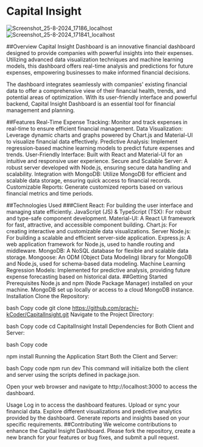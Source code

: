 # Capital Insight
![Screenshot_25-8-2024_17186_localhost](https://github.com/user-attachments/assets/9f650cd6-7882-4415-a78c-6f7d498b135c)
![Screenshot_25-8-2024_171841_localhost](https://github.com/user-attachments/assets/44986f1c-5e32-415b-9bec-93d66c56c43e)

##Overview
Capital Insight Dashboard is an innovative financial dashboard designed to provide companies with powerful insights into their expenses. Utilizing advanced data visualization techniques and machine learning models, this dashboard offers real-time analysis and predictions for future expenses, empowering businesses to make informed financial decisions.

The dashboard integrates seamlessly with companies' existing financial data to offer a comprehensive view of their financial health, trends, and potential areas of optimization. With its user-friendly interface and powerful backend, Capital Insight Dashboard is an essential tool for financial management and planning.

##Features
Real-Time Expense Tracking: Monitor and track expenses in real-time to ensure efficient financial management.
Data Visualization: Leverage dynamic charts and graphs powered by Chart.js and Material-UI to visualize financial data effectively.
Predictive Analysis: Implement regression-based machine learning models to predict future expenses and trends.
User-Friendly Interface: Built with React and Material-UI for an intuitive and responsive user experience.
Secure and Scalable Server: A robust server developed with Node.js, ensuring secure data handling and scalability.
Integration with MongoDB: Utilize MongoDB for efficient and scalable data storage, ensuring quick access to financial records.
Customizable Reports: Generate customized reports based on various financial metrics and time periods.

##Technologies Used
###Client
React: For building the user interface and managing state efficiently.
JavaScript (JS) & TypeScript (TSX): For robust and type-safe component development.
Material-UI: A React UI framework for fast, attractive, and accessible component building.
Chart.js: For creating interactive and customizable data visualizations.
Server
Node.js: For building a scalable and efficient server-side application.
Express.js: A web application framework for Node.js, used to handle routing and middleware.
MongoDB: A NoSQL database for flexible and scalable data storage.
Mongoose: An ODM (Object Data Modeling) library for MongoDB and Node.js, used for schema-based data modeling.
Machine Learning
Regression Models: Implemented for predictive analysis, providing future expense forecasting based on historical data.
##Getting Started
Prerequisites
Node.js and npm (Node Package Manager) installed on your machine.
MongoDB set up locally or access to a cloud MongoDB instance.
Installation
Clone the Repository:

bash
Copy code
git clone https://github.com/prachi-kCoder/CapitalInsight.git
Navigate to the Project Directory:

bash
Copy code
cd CapitalInsight
Install Dependencies for Both Client and Server:

bash
Copy code

npm install
Running the Application
Start Both the Client and Server:

bash
Copy code
npm run dev
This command will initialize both the client and server using the scripts defined in package.json.

Open your web browser and navigate to http://localhost:3000 to access the dashboard.

Usage
Log in to access the dashboard features.
Upload or sync your financial data.
Explore different visualizations and predictive analytics provided by the dashboard.
Generate reports and insights based on your specific requirements.
##Contributing
We welcome contributions to enhance the Capital Insight Dashboard. Please fork the repository, create a new branch for your features or bug fixes, and submit a pull request.
